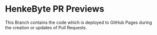 # HenkeByte PR Previews

This Branch contains the code which is deployed to GitHub Pages during the creation or updates of Pull Requests.
